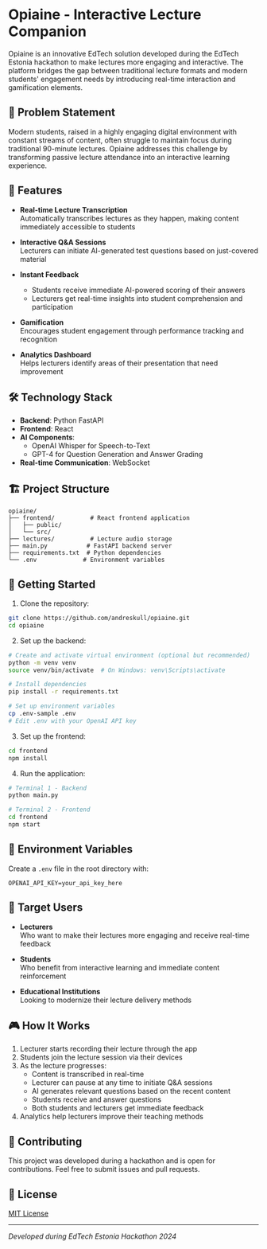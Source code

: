 # Opiaine - Interactive Lecture Companion

Opiaine is an innovative EdTech solution developed during the EdTech Estonia hackathon to make lectures more engaging and interactive. The platform bridges the gap between traditional lecture formats and modern students' engagement needs by introducing real-time interaction and gamification elements.

## 🎯 Problem Statement

Modern students, raised in a highly engaging digital environment with constant streams of content, often struggle to maintain focus during traditional 90-minute lectures. Opiaine addresses this challenge by transforming passive lecture attendance into an interactive learning experience.

## 🚀 Features

- **Real-time Lecture Transcription**  
  Automatically transcribes lectures as they happen, making content immediately accessible to students

- **Interactive Q&A Sessions**  
  Lecturers can initiate AI-generated test questions based on just-covered material

- **Instant Feedback**
  - Students receive immediate AI-powered scoring of their answers
  - Lecturers get real-time insights into student comprehension and participation

- **Gamification**  
  Encourages student engagement through performance tracking and recognition

- **Analytics Dashboard**  
  Helps lecturers identify areas of their presentation that need improvement

## 🛠 Technology Stack

- **Backend**: Python FastAPI
- **Frontend**: React
- **AI Components**:
  - OpenAI Whisper for Speech-to-Text
  - GPT-4 for Question Generation and Answer Grading
- **Real-time Communication**: WebSocket

## 🏗 Project Structure

```
opiaine/
├── frontend/          # React frontend application
│   ├── public/
│   └── src/
├── lectures/          # Lecture audio storage
├── main.py           # FastAPI backend server
├── requirements.txt  # Python dependencies
└── .env             # Environment variables
```

## 🚦 Getting Started

1. Clone the repository:

```bash
git clone https://github.com/andreskull/opiaine.git
cd opiaine
```

2. Set up the backend:

```bash
# Create and activate virtual environment (optional but recommended)
python -m venv venv
source venv/bin/activate  # On Windows: venv\Scripts\activate

# Install dependencies
pip install -r requirements.txt

# Set up environment variables
cp .env-sample .env
# Edit .env with your OpenAI API key
```

3. Set up the frontend:

```bash
cd frontend
npm install
```

4. Run the application:

```bash
# Terminal 1 - Backend
python main.py

# Terminal 2 - Frontend
cd frontend
npm start
```

## 🔑 Environment Variables

Create a `.env` file in the root directory with:

```
OPENAI_API_KEY=your_api_key_here
```

## 👥 Target Users

- **Lecturers**  
  Who want to make their lectures more engaging and receive real-time feedback

- **Students**  
  Who benefit from interactive learning and immediate content reinforcement

- **Educational Institutions**  
  Looking to modernize their lecture delivery methods

## 🎮 How It Works

1. Lecturer starts recording their lecture through the app
2. Students join the lecture session via their devices
3. As the lecture progresses:
   - Content is transcribed in real-time
   - Lecturer can pause at any time to initiate Q&A sessions
   - AI generates relevant questions based on the recent content
   - Students receive and answer questions
   - Both students and lecturers get immediate feedback
4. Analytics help lecturers improve their teaching methods

## 🤝 Contributing

This project was developed during a hackathon and is open for contributions. Feel free to submit issues and pull requests.

## 📝 License

[MIT License](LICENSE)

---

*Developed during EdTech Estonia Hackathon 2024*

